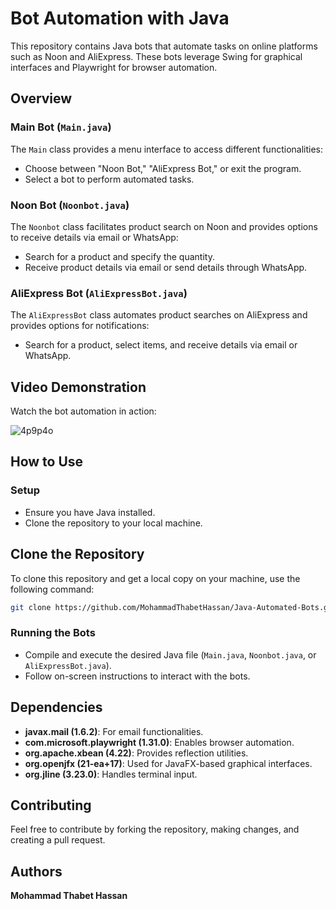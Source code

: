 # Bot Automation with Java

This repository contains Java bots that automate tasks on online platforms such as Noon and AliExpress. These bots leverage Swing for graphical interfaces and Playwright for browser automation.

## Overview

### Main Bot (`Main.java`)
The `Main` class provides a menu interface to access different functionalities:
- Choose between "Noon Bot," "AliExpress Bot," or exit the program.
- Select a bot to perform automated tasks.

### Noon Bot (`Noonbot.java`)
The `Noonbot` class facilitates product search on Noon and provides options to receive details via email or WhatsApp:
- Search for a product and specify the quantity.
- Receive product details via email or send details through WhatsApp.

### AliExpress Bot (`AliExpressBot.java`)
The `AliExpressBot` class automates product searches on AliExpress and provides options for notifications:
- Search for a product, select items, and receive details via email or WhatsApp.
## Video Demonstration

Watch the bot automation in action:

![4p9p4o](https://github.com/MohammadThabetHassan/Java-Automated-Bots/assets/141744086/4310b286-84f0-479a-8d1f-d0f56efca17b)

## How to Use

### Setup
- Ensure you have Java installed.
- Clone the repository to your local machine.

## Clone the Repository

To clone this repository and get a local copy on your machine, use the following command:

```bash
git clone https://github.com/MohammadThabetHassan/Java-Automated-Bots.git
```

### Running the Bots
- Compile and execute the desired Java file (`Main.java`, `Noonbot.java`, or `AliExpressBot.java`).
- Follow on-screen instructions to interact with the bots.


## Dependencies

- **javax.mail (1.6.2)**: For email functionalities.
- **com.microsoft.playwright (1.31.0)**: Enables browser automation.
- **org.apache.xbean (4.22)**: Provides reflection utilities.
- **org.openjfx (21-ea+17)**: Used for JavaFX-based graphical interfaces.
- **org.jline (3.23.0)**: Handles terminal input.

## Contributing
Feel free to contribute by forking the repository, making changes, and creating a pull request.

## Authors
**Mohammad Thabet Hassan**

